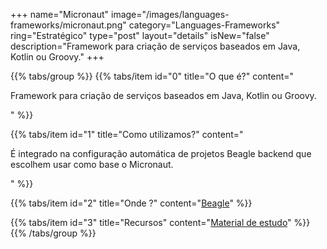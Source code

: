 +++
name="Micronaut"
image="/images/languages-frameworks/micronaut.png"
category="Languages-Frameworks"
ring="Estratégico"
type="post"
layout="details"
isNew="false"
description="Framework para criação de serviços baseados em Java, Kotlin ou Groovy."
+++

{{% tabs/group %}}
  {{% tabs/item id="0" title="O que é?" content="<p>Framework para criação de serviços baseados em Java, Kotlin ou Groovy.</p>" %}}

  {{% tabs/item id="1" title="Como utilizamos?" content="<p>É integrado na configuração automática de projetos Beagle backend que escolhem usar como base o Micronaut.</p>" %}}

  {{% tabs/item id="2" title="Onde ?" content="<a href='https://usebeagle.io/' target='_blank'>Beagle</a>" %}}

  {{% tabs/item id="3" title="Recursos" content="<a href='https://micronaut.io/' target='_blank'>Material de estudo</a>" %}}
{{% /tabs/group %}}
